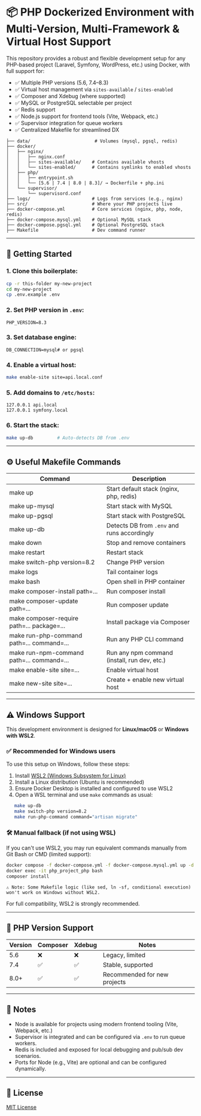 # 📦 PHP Dockerized Environment with Multi-Version, Multi-Framework & Virtual Host Support

This repository provides a robust and flexible development setup for any PHP-based project (Laravel, Symfony, WordPress, etc.) using Docker, with full support for:

- ✅ Multiple PHP versions (5.6, 7.4–8.3)
- ✅ Virtual host management via `sites-available` / `sites-enabled`
- ✅ Composer and Xdebug (where supported)
- ✅ MySQL or PostgreSQL selectable per project
- ✅ Redis support
- ✅ Node.js support for frontend tools (Vite, Webpack, etc.)
- ✅ Supervisor integration for queue workers
- ✅ Centralized Makefile for streamlined DX

```
├── data/                        # Volumes (mysql, pgsql, redis)
├── docker/
│   ├── nginx/
│   │   ├── nginx.conf
│   │   ├── sites-available/    # Contains available vhosts
│   │   └── sites-enabled/      # Contains symlinks to enabled vhosts
│   ├── php/
│   │   ├── entrypoint.sh
│   │   └── [5.6 | 7.4 | 8.0 | 8.3]/ → Dockerfile + php.ini
│   └── supervisor/
│       └── supervisord.conf
├── logs/                       # Logs from services (e.g., nginx)
├── src/                        # Where your PHP projects live
├── docker-compose.yml          # Core services (nginx, php, node, redis)
├── docker-compose.mysql.yml    # Optional MySQL stack
├── docker-compose.pgsql.yml    # Optional PostgreSQL stack
├── Makefile                    # Dev command runner
```

---

## 🚀 Getting Started

### 1. Clone this boilerplate:

```bash
cp -r this-folder my-new-project
cd my-new-project
cp .env.example .env
```

### 2. Set PHP version in `.env`:

```dotenv
PHP_VERSION=8.3
```

### 3. Set database engine:

```dotenv
DB_CONNECTION=mysql# or pgsql
```

### 4. Enable a virtual host:

```bash
make enable-site site=api.local.conf
```

### 5. Add domains to `/etc/hosts`:

```plaintext
127.0.0.1 api.local
127.0.0.1 symfony.local
```

### 6. Start the stack:

```bash
make up-db         # Auto-detects DB from .env
```

---

## ⚙️ Useful Makefile Commands

| Command                                    | Description                                  |
|--------------------------------------------|----------------------------------------------|
| make up                                    | Start default stack (nginx, php, redis)      |
| make up-mysql                              | Start stack with MySQL                       |
| make up-pgsql                              | Start stack with PostgreSQL                  |
| make up-db                                 | Detects DB from `.env` and runs accordingly  |
| make down                                  | Stop and remove containers                   |
| make restart                               | Restart stack                                |
| make switch-php version=8.2                | Change PHP version                           |
| make logs                                  | Tail container logs                          |
| make bash                                  | Open shell in PHP container                  |
| make composer-install path=...             | Run composer install                         |
| make composer-update  path=...             | Run composer update                          |
| make composer-require path=... package=... | Install package via Composer                 |
| make run-php-command  path=... command=... | Run any PHP CLI command                      |
| make run-npm-command  path=... command=... | Run any npm command (install, run dev, etc.) |
| make enable-site site=...                  | Enable virtual host                          |
| make new-site site=...                     | Create + enable new virtual host             |

---

## ⚠️ Windows Support

This development environment is designed for **Linux/macOS** or **Windows with WSL2**.

### ✅ Recommended for Windows users

To use this setup on Windows, follow these steps:

1. Install [WSL2 (Windows Subsystem for Linux)](https://learn.microsoft.com/en-us/windows/wsl/install)
2. Install a Linux distribution (Ubuntu is recommended)
3. Ensure Docker Desktop is installed and configured to use WSL2
4. Open a WSL terminal and use `make` commands as usual:

```bash
   make up-db
   make switch-php version=8.2
   make run-php-command command="artisan migrate"
```

### 🛠️ Manual fallback (if not using WSL)

If you can't use WSL2, you may run equivalent commands manually from Git Bash or CMD (limited support):

```bash
docker compose -f docker-compose.yml -f docker-compose.mysql.yml up -d --build
docker exec -it php_project_php bash
composer install
```

```
⚠️ Note: Some Makefile logic (like sed, ln -sf, conditional execution) won't work on Windows without WSL2.
```

For full compatibility, WSL2 is strongly recommended.

---

## 🧪 PHP Version Support

| Version | Composer | Xdebug | Notes                        |
| ------- | -------- | ------ | ---------------------------- |
| 5.6     | ❌        | ❌      | Legacy, limited              |
| 7.4     | ✅        | ✅      | Stable, supported            |
| 8.0+    | ✅        | ✅      | Recommended for new projects |

---

## 🧠 Notes

* Node is available for projects using modern frontend tooling (Vite, Webpack, etc.)
* Supervisor is integrated and can be configured via `.env` to run queue workers.
* Redis is included and exposed for local debugging and pub/sub dev scenarios.
* Ports for Node (e.g., Vite) are optional and can be configured dynamically.

---

## 📜 License

[MIT License](LICENSE)
